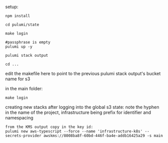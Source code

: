 setup:

```
npm install
```

```
cd pulumi/state

make login

#passphrase is empty
pulumi up -y

pulumi stack output

cd ...
```

edit the makefile here to point to the previous pulumi stack output's bucket name for s3

in the main folder:

```
make login
```

creating new stacks after logging into the global s3 state:
note the hyphen in the name of the project, infrastructure being prefix for identifier and namespacing

```
from the KMS output copy in the key id:
pulumi new aws-typescript --force --name 'infrastructure-k8s' --secrets-provider awskms://8008ba8f-60bd-446f-ba4e-addb16425a29 -s main
```
